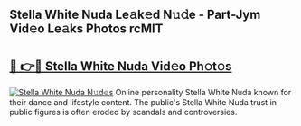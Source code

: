 ## Stella White Nuda Le𝚊k𝚎d N𝚞𝚍e - Part-Jym Vid𝚎o Le𝚊ks Photos rcMlT

# <h2><a href="http://fbde2q.evod.top/?m=Stella+White+Nuda">🔗 👉🔴 Stella White Nuda Vid𝚎o Ph𝚘t𝚘s</a></h2>

[![Stella White Nuda N𝚞d𝚎s](https://i.imgur.com/8V9OHl7.gif)](http://fbde2q.evod.top/?m=Stella+White+Nuda)
Online personality Stella White Nuda known for their dance and lifestyle content. The public's Stella White Nuda trust in public figures is often eroded by scandals and controversies. 
